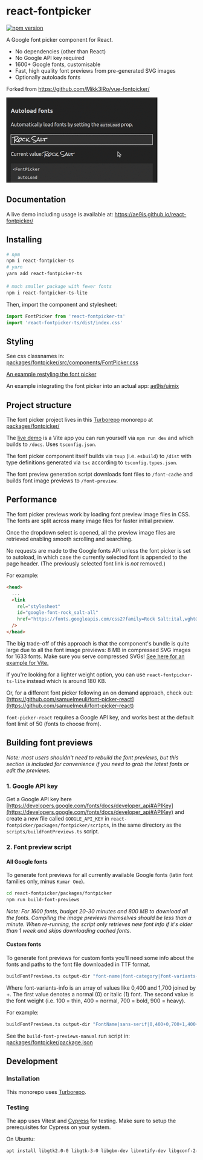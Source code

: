 # react-fontpicker

[![npm version](https://img.shields.io/npm/v/react-fontpicker-ts.svg)](https://www.npmjs.com/package/react-fontpicker-ts)

A Google font picker component for React.

- No dependencies (other than React)
- No Google API key required
- 1600+ Google fonts, customisable
- Fast, high quality font previews from pre-generated SVG images
- Optionally autoloads fonts

Forked from https://github.com/Mikk3lRo/vue-fontpicker/

<img src=".github/demo.gif" width=400 alt="Animation showing the font picker" />

## Documentation

A live demo including usage is available at:
https://ae9is.github.io/react-fontpicker/

## Installing

```bash
# npm
npm i react-fontpicker-ts
# yarn
yarn add react-fontpicker-ts

# much smaller package with fewer fonts
npm i react-fontpicker-ts-lite
```

Then, import the component and stylesheet:

```js
import FontPicker from 'react-fontpicker-ts'
import 'react-fontpicker-ts/dist/index.css'
```

## Styling

See css classnames in: [packages/fontpicker/src/components/FontPicker.css](https://github.com/ae9is/react-fontpicker/tree/main/packages/fontpicker/src/components/FontPicker.css)

[An example restyling the font picker](https://gist.github.com/ae9is/dbb2d0b86b31b630ca590d458ed85274)

An example integrating the font picker into an actual app: [ae9is/uimix](https://github.com/ae9is/uimix/commit/52fd0292a094bbcdfa766ce36ace055a7de93838)

## Project structure

The font picker project lives in this [Turborepo](https://turbo.build/repo/docs) monorepo at [packages/fontpicker/](https://github.com/ae9is/react-fontpicker/tree/main/packages/fontpicker/)

The [live demo](https://ae9is.github.io/react-fontpicker/) is a Vite app you can run yourself via `npm run dev` and which builds to `/docs`. Uses `tsconfig.json`.

The font picker component itself builds via `tsup` (i.e. `esbuild`) to `/dist` with type definitions generated via `tsc` according to `tsconfig.types.json`.

The font preview generation script downloads font files to `/font-cache` and builds font image previews to `/font-preview`.

## Performance

The font picker previews work by loading font preview image files in CSS. The fonts are split across many image files for faster initial preview.

Once the dropdown select is opened, all the preview image files are retrieved enabling smooth scrolling and searching.

No requests are made to the Google fonts API unless the font picker is set to autoload, in which case the currently selected font is appended to the page header. (The previously selected font link is _not_ removed.)

For example:

```html
<head>
  ...
  <link
    rel="stylesheet"
    id="google-font-rock_salt-all"
    href="https://fonts.googleapis.com/css2?family=Rock Salt:ital,wght@0,400&amp;display=swap"
  />
</head>
```

The big trade-off of this approach is that the component's bundle is quite large due to all the font image previews: 8 MB in compressed SVG images for 1633 fonts. Make sure you serve compressed SVGs! [See here for an example for Vite.](packages/fontpicker/vite.config.mts)

If you're looking for a lighter weight option, you can use `react-fontpicker-ts-lite` instead which is around 180 KB.

Or, for a different font picker following an on demand approach, check out: [https://github.com/samuelmeuli/font-picker-react](https://github.com/samuelmeuli/font-picker-react)

`font-picker-react` requires a Google API key, and works best at the default font limit of 50 (fonts to choose from).

## Building font previews

_Note: most users shouldn't need to rebuild the font previews, but this section is included for convenience if you need to grab the latest fonts or edit the previews._

### 1\. Google API key

Get a Google API key here [https://developers.google.com/fonts/docs/developer_api#APIKey](https://developers.google.com/fonts/docs/developer_api#APIKey) and create a new file called `GOOGLE_API_KEY` in `react-fontpicker/packages/fontpicker/scripts`, in the same directory as the `scripts/buildFontPreviews.ts` script.

### 2\. Font preview script

#### All Google fonts

To generate font previews for all currently available Google fonts (latin font families only, minus `Kumar One`).

```bash
cd react-fontpicker/packages/fontpicker
npm run build-font-previews
```

_Note: For 1600 fonts, budget 20-30 minutes and 800 MB to download all the fonts. Compiling the image previews themselves should be less than a minute. When re-running, the script only retrieves new font info if it's older than 1 week and skips downloading cached fonts._

#### Custom fonts

To generate font previews for custom fonts you'll need some info about the fonts and paths to the font file downloaded in TTF format.

```bash
buildFontPreviews.ts output-dir "font-name|font-category|font-variants-info|font-file" "font-name-2..."
```

Where font-variants-info is an array of values like 0,400 and 1,700 joined by +.
The first value denotes a normal (0) or italic (1) font.
The second value is the font weight (i.e. 100 = thin, 400 = normal, 700 = bold, 900 = heavy).

For example:

```bash
buildFontPreviews.ts output-dir "FontName|sans-serif|0,400+0,700+1,400+1,700|/path/to/font.ttf" "Font2|serif|0,400|/path/to/font2.ttf"
```

See the `build-font-previews-manual` run script in: [packages/fontpicker/package.json](packages/fontpicker/package.json)

## Development

### Installation

This monorepo uses [Turborepo](https://turbo.build/repo/docs).

### Testing

The app uses Vitest and [Cypress](https://docs.cypress.io/guides/getting-started/installing-cypress) for testing. Make sure to setup the prerequisites for Cypress on your system.

On Ubuntu:

```bash
apt install libgtk2.0-0 libgtk-3-0 libgbm-dev libnotify-dev libgconf-2-4 libnss3 libxss1 libasound2 libxtst6 xauth xvfb
```
